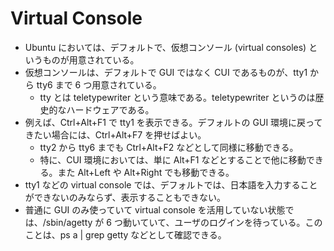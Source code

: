 # Virtual Console

- Ubuntu においては、デフォルトで、仮想コンソール (virtual consoles) というものが用意されている。
- 仮想コンソールは、デフォルトで GUI ではなく CUI であるものが、tty1 から tty6 まで 6 つ用意されている。
    - tty とは teletypewriter という意味である。teletypewriter というのは歴史的なハードウェアである。
- 例えば、Ctrl+Alt+F1 で tty1 を表示できる。デフォルトの GUI 環境に戻ってきたい場合には、Ctrl+Alt+F7 を押せばよい。
    - tty2 から tty6 までも Ctrl+Alt+F2 などとして同様に移動できる。
    - 特に、CUI 環境においては、単に Alt+F1 などとすることで他に移動できる。また Alt+Left や Alt+Right でも移動できる。
- tty1 などの virtual console では、デフォルトでは、日本語を入力することができないのみならず、表示することもできない。
- 普通に GUI のみ使っていて virtual console を活用していない状態では、/sbin/agetty が 6 つ動いていて、ユーザのログインを待っている。このことは、ps a | grep getty などとして確認できる。

